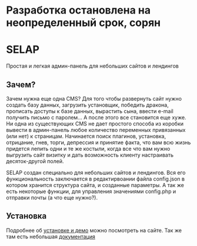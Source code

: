 # Разработка остановлена на неопределенный срок, сорян

# SELAP
Простая и легкая админ-панель для небольших сайтов и лендингов

## Зачем?
Зачем нужна еще одна CMS? Для того чтобы развернуть сайт нужно создать базу данных, загрузить установщик, победить дракона, прописать доступы к базе данных, вырастить сына, ввести e-mail получить письмо с паролем... А после этого все становится еще хуже. Ни одна из существующих CMS не дает простого способа из коробки вывести в админ-панель любое количество переменных привязанных (или нет) к страницам. Начинается поиск плагинов, установка, отрицание, гнев, торги, депрессия и принятие факта, что вам всю жизнь придется лепить одни и те же костыли, когда все что вам нужно выгрузить сайт визитку и дать возможность клиенту настраивать десяток-другой полей.

SELAP создан специально для небольших сайтов и лендингов. Вся его функциональность заключается в редактирвоании файла config.json в котором хранится структура сайта, и созданные параметры. А так же есть некоторые функции, для управления значениями config.php и отправки почты (а что еще нужно?).

## Установка
Подробнее об [установке и демо](http://selap.ru) можно посмотреть на сайте. Так же там есть небольшая [документация](http://selap.ru/docs)
